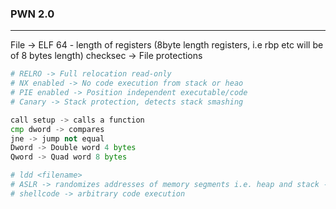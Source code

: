 ### PWN 2.0

---

File <filename> -> ELF 64 - length of registers (8byte length registers, i.e rbp etc will be of 8 bytes length)
checksec <filename> -> File protections

```py
# RELRO -> Full relocation read-only
# NX enabled -> No code execution from stack or heao
# PIE enabled -> Position independent executable/code
# Canary -> Stack protection, detects stack smashing
```

```py
call setup -> calls a function
cmp dword -> compares
jne -> jump not equal
Dword -> Double word 4 bytes
Qword -> Quad word 8 bytes
```

```py
# ldd <filename>
# ASLR -> randomizes addresses of memory segments i.e. heap and stack -> making difficult of vuln inorder to execute shellcode
# shellcode -> arbitrary code execution
```

